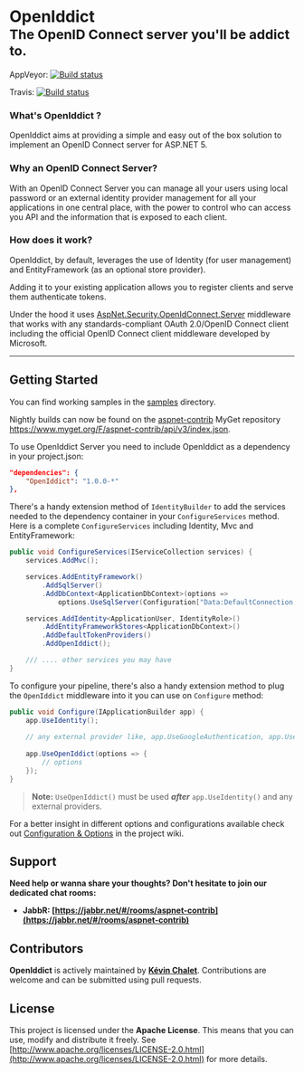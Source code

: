 OpenIddict<br><sub>The OpenID Connect server you'll be addict to.</sub>
=======

AppVeyor: [![Build status](https://ci.appveyor.com/api/projects/status/d0d8git3o6lqkvbm?svg=true)](https://ci.appveyor.com/project/aspnet-contrib/core)

Travis: [![Build status](https://travis-ci.org/openiddict/core.svg)](https://travis-ci.org/openiddict/core)

### What's OpenIddict ?

OpenIddict aims at providing a simple and easy out of the box solution 
to implement an OpenID Connect server for ASP.NET 5.


### Why an OpenID Connect Server?

With an OpenID Connect Server you can manage all your users using local 
password or an external identity provider management for all your applications 
in one central place, with the power to control who can access you API and 
the information that is exposed to each client. 


### How does it work?

OpenIddict, by default, leverages the use of Identity (for user management) and 
EntityFramework (as an optional store provider).

Adding it to your existing application allows you to register clients and 
serve them authenticate tokens.

Under the hood it uses [AspNet.Security.OpenIdConnect.Server](https://github.com/aspnet-contrib/AspNet.Security.OpenIdConnect.Server) 
middleware that works with any standards-compliant OAuth 2.0/OpenID Connect 
client including the official OpenID Connect client middleware 
developed by Microsoft.

--------------

## Getting Started

You can find working samples in the [samples](https://github.com/openiddict/core/tree/dev/samples) directory.

Nightly builds can now be found on the [aspnet-contrib](https://github.com/aspnet-contrib) MyGet repository https://www.myget.org/F/aspnet-contrib/api/v3/index.json.

To use OpenIddict Server you need to include OpenIddict as a dependency in your project.json:

```json
"dependencies": {
    "OpenIddict": "1.0.0-*"
},
```

There's a handy extension method of `IdentityBuilder` to add the services needed
to the dependency container in your `ConfigureServices` method. Here is a 
complete `ConfigureServices` including Identity, Mvc and EntityFramework:

```csharp
public void ConfigureServices(IServiceCollection services) {
    services.AddMvc();

    services.AddEntityFramework()
        .AddSqlServer()
        .AddDbContext<ApplicationDbContext>(options =>
            options.UseSqlServer(Configuration["Data:DefaultConnection:ConnectionString"]));

    services.AddIdentity<ApplicationUser, IdentityRole>()
        .AddEntityFrameworkStores<ApplicationDbContext>()
        .AddDefaultTokenProviders()
        .AddOpenIddict();

    /// .... other services you may have
}
```

To configure your pipeline, there's also a handy extension method to plug the
`OpenIddict` middleware into it you can use on `Configure` method: 

```csharp
public void Configure(IApplicationBuilder app) {
    app.UseIdentity();
    
    // any external provider like, app.UseGoogleAuthentication, app.UseFacebookAuthentication, etc..
    
    app.UseOpenIddict(options => {
        // options
    });
}
```

> **Note:** `UseOpenIddict()` must be used ***after*** `app.UseIdentity()` and any external providers.

For a better insight in different options and configurations available check out 
[Configuration & Options](https://github.com/openiddict/core/wiki/Configuration-&-Options)
in the project wiki.

## Support

**Need help or wanna share your thoughts? Don't hesitate to join our dedicated chat rooms:**

- **JabbR: [https://jabbr.net/#/rooms/aspnet-contrib](https://jabbr.net/#/rooms/aspnet-contrib)**

## Contributors

**OpenIddict** is actively maintained by **[Kévin Chalet](https://github.com/PinpointTownes)**. Contributions are welcome and can be submitted using pull requests.

## License

This project is licensed under the **Apache License**. This means that you can use, modify and distribute it freely. See [http://www.apache.org/licenses/LICENSE-2.0.html](http://www.apache.org/licenses/LICENSE-2.0.html) for more details.
